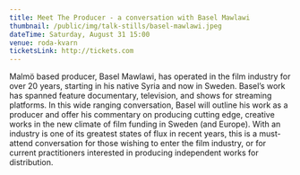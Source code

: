 ```yaml
---
title: Meet The Producer - a conversation with Basel Mawlawi
thumbnail: /public/img/talk-stills/basel-mawlawi.jpeg
dateTime: Saturday, August 31 15:00
venue: roda-kvarn
ticketsLink: http://tickets.com
---
```

Malmö based producer, Basel Mawlawi, has operated in the film industry for over 20 years, starting in his native Syria and now in Sweden. Basel’s work has spanned feature documentary, television, and shows for streaming platforms. In this wide ranging conversation, Basel will outline his work as a producer and offer his commentary on producing cutting edge, creative works in the new climate of film funding in Sweden (and Europe). With an industry is one of its greatest states of flux in recent years, this is a must-attend conversation for those wishing to enter the film industry, or for current practitioners interested in producing independent works for distribution.